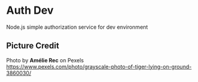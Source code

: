 # Auth Dev
Node.js simple authorization service for dev environment

## Picture Credit
Photo by **Amélie Rec** on Pexels\
https://www.pexels.com/photo/grayscale-photo-of-tiger-lying-on-ground-3860030/
